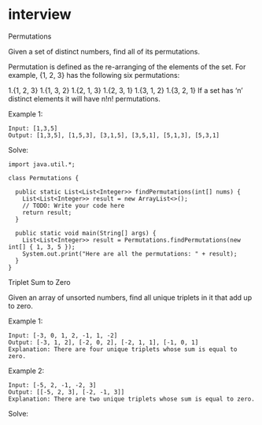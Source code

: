 # interview

Permutations

Given a set of distinct numbers, find all of its permutations.

Permutation is defined as the re-arranging of the elements of the set. For example, {1, 2, 3} has the following six permutations:

1.{1, 2, 3}
1.{1, 3, 2}
1.{2, 1, 3}
1.{2, 3, 1}
1.{3, 1, 2}
1.{3, 2, 1}
If a set has ‘n’ distinct elements it will have n!n! permutations.

Example 1: 
```
Input: [1,3,5]
Output: [1,3,5], [1,5,3], [3,1,5], [3,5,1], [5,1,3], [5,3,1]
```

Solve:
```
import java.util.*;

class Permutations {

  public static List<List<Integer>> findPermutations(int[] nums) {
    List<List<Integer>> result = new ArrayList<>();
    // TODO: Write your code here
    return result;
  }

  public static void main(String[] args) {
    List<List<Integer>> result = Permutations.findPermutations(new int[] { 1, 3, 5 });
    System.out.print("Here are all the permutations: " + result);
  }
}
```

Triplet Sum to Zero 

Given an array of unsorted numbers, find all unique triplets in it that add up to zero.

Example 1: 
```
Input: [-3, 0, 1, 2, -1, 1, -2]
Output: [-3, 1, 2], [-2, 0, 2], [-2, 1, 1], [-1, 0, 1]
Explanation: There are four unique triplets whose sum is equal to zero.
```

Example 2: 
```
Input: [-5, 2, -1, -2, 3]
Output: [[-5, 2, 3], [-2, -1, 3]]
Explanation: There are two unique triplets whose sum is equal to zero.
```

Solve:
```

```









